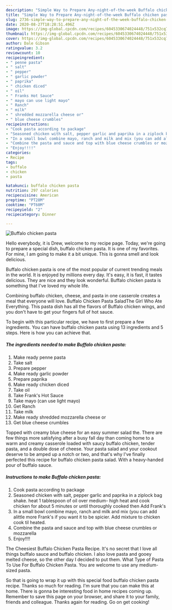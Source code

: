 ```yaml
---
description: "Simple Way to Prepare Any-night-of-the-week Buffalo chicken pasta"
title: "Simple Way to Prepare Any-night-of-the-week Buffalo chicken pasta"
slug: 2736-simple-way-to-prepare-any-night-of-the-week-buffalo-chicken-pasta
date: 2020-08-27T18:28:51.496Z
image: https://img-global.cpcdn.com/recipes/6045330674024448/751x532cq70/buffalo-chicken-pasta-recipe-main-photo.jpg
thumbnail: https://img-global.cpcdn.com/recipes/6045330674024448/751x532cq70/buffalo-chicken-pasta-recipe-main-photo.jpg
cover: https://img-global.cpcdn.com/recipes/6045330674024448/751x532cq70/buffalo-chicken-pasta-recipe-main-photo.jpg
author: Dale Gibson
ratingvalue: 3.2
reviewcount: 10
recipeingredient:
- " penne pasta"
- " salt"
- " pepper"
- " garlic powder"
- " paprika"
- " chicken diced"
- " oil"
- " Franks Hot Sauce"
- " mayo can use light mayo"
- " Ranch"
- " milk"
- " shredded mozzarella cheese or"
- " blue cheese crumbles"
recipeinstructions:
- "Cook pasta according to package"
- "Seasoned chicken with salt, pepper garlic and paprika in a ziplock bag shake. heat 1 tablespoon of oil over medium- high heat and cook chicken for about 5 minutes or until thoroughly cooked then Add Frank&#39;s"
- "In a small bowl combine mayo, ranch and milk and mix (you can add alittle more Frank&#39;s if you want it to be spicier. Add mixture to chicken cook til heated."
- "Combine the pasta and sauce and top with blue cheese crumbles or mozzarella"
- "Enjoy!!!!"
categories:
- Recipe
tags:
- buffalo
- chicken
- pasta

katakunci: buffalo chicken pasta 
nutrition: 297 calories
recipecuisine: American
preptime: "PT28M"
cooktime: "PT60M"
recipeyield: "2"
recipecategory: Dinner

---
```



![Buffalo chicken pasta](https://img-global.cpcdn.com/recipes/6045330674024448/751x532cq70/buffalo-chicken-pasta-recipe-main-photo.jpg)

Hello everybody, it is Drew, welcome to my recipe page. Today, we're going to prepare a special dish, buffalo chicken pasta. It is one of my favorites. For mine, I am going to make it a bit unique. This is gonna smell and look delicious.

Buffalo chicken pasta is one of the most popular of current trending meals in the world. It is enjoyed by millions every day. It's easy, it is fast, it tastes delicious. They are nice and they look wonderful. Buffalo chicken pasta is something that I've loved my whole life.

Combining buffalo chicken, cheese, and pasta in one casserole creates a meal that everyone will love. Buffalo Chicken Pasta SaladThe Girl Who Ate Everything. This pasta dish has all the flavors of Buffalo chicken wings, and you don&#39;t have to get your fingers full of hot sauce.


To begin with this particular recipe, we have to first prepare a few ingredients. You can have buffalo chicken pasta using 13 ingredients and 5 steps. Here is how you can achieve that.

<!--inarticleads1-->

##### The ingredients needed to make Buffalo chicken pasta:

1. Make ready  penne pasta
1. Take  salt
1. Prepare  pepper
1. Make ready  garlic powder
1. Prepare  paprika
1. Make ready  chicken diced
1. Take  oil
1. Take  Frank&#39;s Hot Sauce
1. Take  mayo (can use light mayo)
1. Get  Ranch
1. Take  milk
1. Make ready  shredded mozzarella cheese or
1. Get  blue cheese crumbles


Topped with creamy blue cheese for an easy summer salad the. There are few things more satisfying after a busy fall day than coming home to a warm and creamy casserole loaded with saucy buffalo chicken, tender pasta, and a double dose of cheese. Your pasta salad and your cookout deserve to be amped up a notch or two, and that&#39;s why I&#39;ve finally perfected this recipe for buffalo chicken pasta salad. With a heavy-handed pour of buffalo sauce. 

<!--inarticleads2-->

##### Instructions to make Buffalo chicken pasta:

1. Cook pasta according to package
1. Seasoned chicken with salt, pepper garlic and paprika in a ziplock bag shake. heat 1 tablespoon of oil over medium- high heat and cook chicken for about 5 minutes or until thoroughly cooked then Add Frank&#39;s
1. In a small bowl combine mayo, ranch and milk and mix (you can add alittle more Frank&#39;s if you want it to be spicier. Add mixture to chicken cook til heated.
1. Combine the pasta and sauce and top with blue cheese crumbles or mozzarella
1. Enjoy!!!!


The Cheesiest Buffalo Chicken Pasta Recipe. It&#39;s no secret that I love all things buffalo sauce and buffalo chicken. I also love pasta and gooey melted cheese, so the other day I decided to put them. What Type of Pasta To Use For Buffalo Chicken Pasta. You are welcome to use any medium-sized pasta. 

So that is going to wrap it up with this special food buffalo chicken pasta recipe. Thanks so much for reading. I'm sure that you can make this at home. There is gonna be interesting food in home recipes coming up. Remember to save this page on your browser, and share it to your family, friends and colleague. Thanks again for reading. Go on get cooking!
